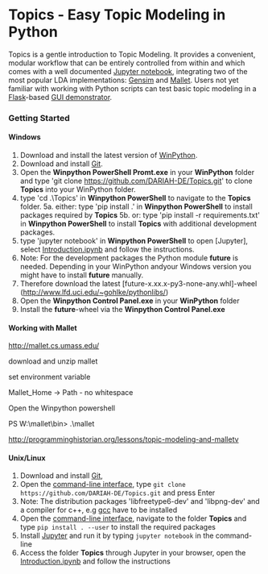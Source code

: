 # Topics - Easy Topic Modeling in Python #

Topics is a gentle introduction to Topic Modeling. It provides a convenient, modular workflow that can be entirely controlled from within and which comes with a well documented [Jupyter notebook](http://jupyter.org/), integrating two of the most popular LDA implementations: [Gensim](https://radimrehurek.com/gensim/) and [Mallet](http://mallet.cs.umass.edu/). Users not yet familiar with working with Python scripts can test basic topic modeling in a [Flask](http://flask.pocoo.org/)-based [GUI demonstrator](/demonstrator/README.md).

### Getting Started

#### Windows

1.  Download and install the latest version of [WinPython](https://winpython.github.io/). 
2.  Download and install [Git](https://git-scm.com/book/en/v2/Getting-Started-Installing-Git).
3.  Open the **Winpython PowerShell Promt.exe** in your **WinPython** folder and type 'git clone https://github.com/DARIAH-DE/Topics.git' to clone **Topics** into your WinPython folder.
4.  type 'cd .\Topics' in **Winpython PowerShell** to navigate to the **Topics** folder. 
5a. either: type 'pip install .' in **Winpython PowerShell** to install packages required by **Topics** 
5b. or: type 'pip install -r requirements.txt' in **Winpython PowerShell** to install **Topics** with additional development packages.
6.  type 'jupyter notebook' in **Winpython PowerShell** to open [Jupyter], select [Introduction.ipynb](Introduction.ipynb) and follow the instructions.
7.  Note: For the development packages the Python module **future** is needed. Depending in your WinPython andyour Windows version you might have to install **future** manually.
8.  Therefore download the latest [future-x.xx.x-py3-none-any.whl]-wheel (http://www.lfd.uci.edu/~gohlke/pythonlibs/)
9.  Open the **Winpython Control Panel.exe** in your **WinPython** folder
10. Install the **future**-wheel via the **Winpython Control Panel.exe**

#### Working with Mallet


http://mallet.cs.umass.edu/

download and unzip mallet

set environment variable

Mallet_Home -> Path - no whitespace

Open the Winpython powershell

PS W:\mallet\bin> .\mallet

http://programminghistorian.org/lessons/topic-modeling-and-malletv


#### Unix/Linux

1. Download and install [Git](https://git-scm.com/book/en/v2/Getting-Started-Installing-Git), 
2. Open the [command-line interface](https://en.wikipedia.org/wiki/Command-line_interface), type `git clone https://github.com/DARIAH-DE/Topics.git` and press Enter
3. Note: The distribution packages 'libfreetype6-dev' and 'libpng-dev' and a compiler for c++, e.g [gcc](https://gcc.gnu.org/) have to be installed 
4. Open the [command-line interface](https://en.wikipedia.org/wiki/Command-line_interface), navigate to the folder **Topics**  and type `pip install . --user` to install the required packages 
5. Install [Jupyter](http://jupyter.readthedocs.io/en/latest/install.html) and run it by typing `jupyter notebook` in the command-line
5. Access the folder **Topics** through Jupyter in your browser, open the [Introduction.ipynb](Introduction.ipynb) and follow the instructions




